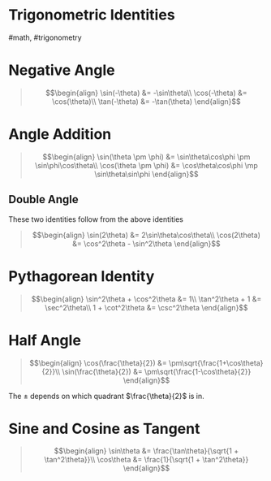 # Trigonometric Identities
#math, #trigonometry

# Negative Angle
> $$\begin{align}
\sin(-\theta) &= -\sin\theta\\
\cos(-\theta) &= \cos(\theta)\\
\tan(-\theta) &= -\tan(\theta)
\end{align}$$
# Angle Addition
> $$\begin{align}
\sin(\theta \pm \phi) &= \sin\theta\cos\phi \pm \sin\phi\cos\theta\\
\cos(\theta \pm \phi) &= \cos\theta\cos\phi \mp \sin\theta\sin\phi
\end{align}$$
## Double Angle

These two identities follow from the above identities

> $$\begin{align}
\sin(2\theta) &= 2\sin\theta\cos\theta\\
\cos(2\theta) &= \cos^2\theta - \sin^2\theta
\end{align}$$
# Pythagorean Identity
> $$\begin{align}
\sin^2\theta + \cos^2\theta &= 1\\
\tan^2\theta + 1 &= \sec^2\theta\\
1 + \cot^2\theta &= \csc^2\theta
\end{align}$$
# Half Angle
> $$\begin{align}
\cos(\frac{\theta}{2}) &= \pm\sqrt{\frac{1+\cos\theta}{2}}\\
\sin(\frac{\theta}{2}) &= \pm\sqrt{\frac{1-\cos\theta}{2}}
\end{align}$$

The $\pm$ depends on which quadrant $\frac{\theta}{2}$ is in.

# Sine and Cosine as Tangent
> $$\begin{align}
\sin\theta &= \frac{\tan\theta}{\sqrt{1 + \tan^2\theta}}\\
\cos\theta &= \frac{1}{\sqrt{1 + \tan^2\theta}}
\end{align}$$


